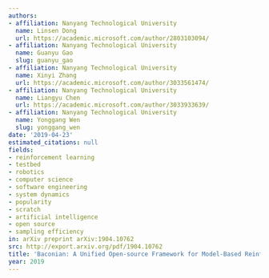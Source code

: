 ```yaml
---
authors:
- affiliation: Nanyang Technological University
  name: Linsen Dong
  url: https://academic.microsoft.com/author/2803103094/
- affiliation: Nanyang Technological University
  name: Guanyu Gao
  slug: guanyu_gao
- affiliation: Nanyang Technological University
  name: Xinyi Zhang
  url: https://academic.microsoft.com/author/3033561474/
- affiliation: Nanyang Technological University
  name: Liangyu Chen
  url: https://academic.microsoft.com/author/3033933639/
- affiliation: Nanyang Technological University
  name: Yonggang Wen
  slug: yonggang_wen
date: '2019-04-23'
estimated_citations: null
fields:
- reinforcement learning
- testbed
- robotics
- computer science
- software engineering
- system dynamics
- popularity
- scratch
- artificial intelligence
- open source
- sampling efficiency
in: arXiv preprint arXiv:1904.10762
src: http://export.arxiv.org/pdf/1904.10762
title: 'Baconian: A Unified Open-source Framework for Model-Based Reinforcement Learning'
year: 2019
---
```

